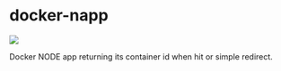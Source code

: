 # docker-napp

[![](https://images.microbadger.com/badges/version/nohaapav/napp.svg)](http://microbadger.com/images/nohaapav/napp "Get your own version badge on microbadger.com")

Docker NODE app returning its container id when hit or simple redirect. 


